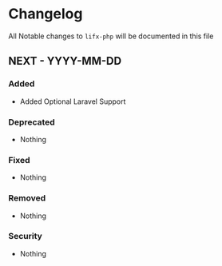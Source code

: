 # Changelog

All Notable changes to `lifx-php` will be documented in this file

## NEXT - YYYY-MM-DD

### Added
- Added Optional Laravel Support

### Deprecated
- Nothing

### Fixed
- Nothing

### Removed
- Nothing

### Security
- Nothing
